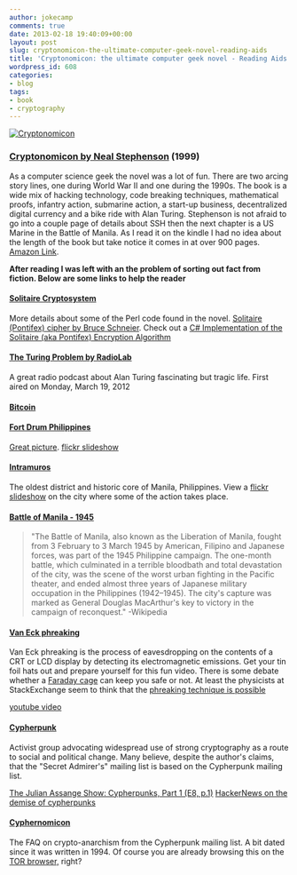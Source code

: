 ```yaml
---
author: jokecamp
comments: true
date: 2013-02-18 19:40:09+00:00
layout: post
slug: cryptonomicon-the-ultimate-computer-geek-novel-reading-aids
title: 'Cryptonomicon: the ultimate computer geek novel - Reading Aids'
wordpress_id: 608
categories:
- blog
tags:
- book
- cryptography
---
```


[![Cryptonomicon](http://upload.wikimedia.org/wikipedia/en/9/93/Cryptonomicon%281stEd%29.jpg)](http://www.amazon.com/gp/product/0060512806/ref=as_li_ss_tl?ie=UTF8&camp=1789&creative=390957&creativeASIN=0060512806&linkCode=as2&tag=jokecamp-20)



### **[Cryptonomicon by Neal Stephenson](http://www.amazon.com/gp/product/0060512806/ref=as_li_ss_tl?ie=UTF8&camp=1789&creative=390957&creativeASIN=0060512806&linkCode=as2&tag=jokecamp-20)** (1999)

As a computer science geek the novel was a lot of fun. There are two arcing story lines, one during World War II and one during the 1990s. The book is a wide mix of hacking technology, code breaking techniques, mathematical proofs, infantry action, submarine action, a start-up business, decentralized digital currency and a bike ride with Alan Turing. Stephenson is not afraid to go into a couple page of details about SSH then the next chapter is a US Marine in the Battle of Manila. As I read it on the kindle I had no idea about the length of the book but take notice it comes in at over 900 pages. [Amazon Link](http://www.amazon.com/gp/product/0060512806/ref=as_li_ss_tl?ie=UTF8&camp=1789&creative=390957&creativeASIN=0060512806&linkCode=as2&tag=jokecamp-20).

**After reading I was left with an the problem of sorting out fact from fiction. Below are some links to help the reader**

#### [Solitaire Cryptosystem](http://sphaerula.com/wordpress/books/solitaire-cryptosystem-in-%E2%80%9Ccryptonomicon%E2%80%9D/)

More details about some of the Perl code found in the novel. [Solitaire (Pontifex) cipher by Bruce Schneier](http://www.schneier.com/solitaire.html). Check out a [C# Implementation of the Solitaire (aka Pontifex) Encryption Algorithm](http://weblogs.asp.net/erobillard/archive/2004/03/02/82635.aspx)

#### [The Turing Problem by RadioLab](http://www.radiolab.org/blogs/radiolab-blog/2012/mar/19/turing-problem/)

A great radio podcast about Alan Turing fascinating but tragic life. First aired on Monday, March 19, 2012

#### [Bitcoin](http://en.wikipedia.org/wiki/Bitcoin)

#### [Fort Drum Philippines](http://en.wikipedia.org/wiki/Fort_Drum_(El_Fraile_Island))

[Great picture](http://www.flickr.com/photos/alabang/4938941447/). [flickr slideshow](http://www.flickr.com/search/show/?q=Fort+Drum+Philippines)

#### [Intramuros](http://en.wikipedia.org/wiki/Intramuros)

The oldest district and historic core of Manila, Philippines. View a [flickr slideshow](http://www.flickr.com/search/show/?q=philippines+intramuros) on the city where some of the action takes place.

#### [Battle of Manila - 1945](http://en.wikipedia.org/wiki/Battle_of_Manila_(1945))

<blockquote>"The Battle of Manila, also known as the Liberation of Manila, fought from 3 February to 3 March 1945 by American, Filipino and Japanese forces, was part of the 1945 Philippine campaign. The one-month battle, which culminated in a terrible bloodbath and total devastation of the city, was the scene of the worst urban fighting in the Pacific theater, and ended almost three years of Japanese military occupation in the Philippines (1942–1945). The city's capture was marked as General Douglas MacArthur's key to victory in the campaign of reconquest." -Wikipedia
</blockquote>

#### [**Van Eck phreaking**](http://en.wikipedia.org/wiki/Van_Eck_phreaking)

Van Eck phreaking is the process of eavesdropping on the contents of a CRT or LCD display by detecting its electromagnetic emissions. Get your tin foil hats out and prepare yourself for this fun video. There is some debate whether a [Faraday cage](http://en.wikipedia.org/wiki/Faraday_cage) can keep you safe or not. At least the physicists at StackExchange seem to think that the [phreaking technique is possible](http://physics.stackexchange.com/questions/4941/does-van-eck-phreaking-really-work-or-is-it-an-urban-myth)

[youtube video](http://www.youtube.com/watch?v=Xm_j9al13Wg&w=420&h=315)

#### [Cypherpunk](http://en.wikipedia.org/wiki/Cypherpunk)

Activist group advocating widespread use of strong cryptography as a route to social and political change. Many believe, despite the author's claims, that the "Secret Admirer's" mailing list is based on the Cypherpunk mailing list.

[The Julian Assange Show: Cypherpunks, Part 1 (E8, p.1)](http://youtu.be/eil_1j72LOA)
[HackerNews on the demise of cypherpunks](https://news.ycombinator.com/item?id=5841132)

#### [Cyphernomicon](http://www.cypherpunks.to/faq/cyphernomicron/cyphernomicon.html)

The FAQ  on crypto-anarchism from the Cypherpunk mailing list. A bit dated since it was written in 1994. Of course you are already browsing this on the [TOR browser,](https://www.torproject.org/) right?
